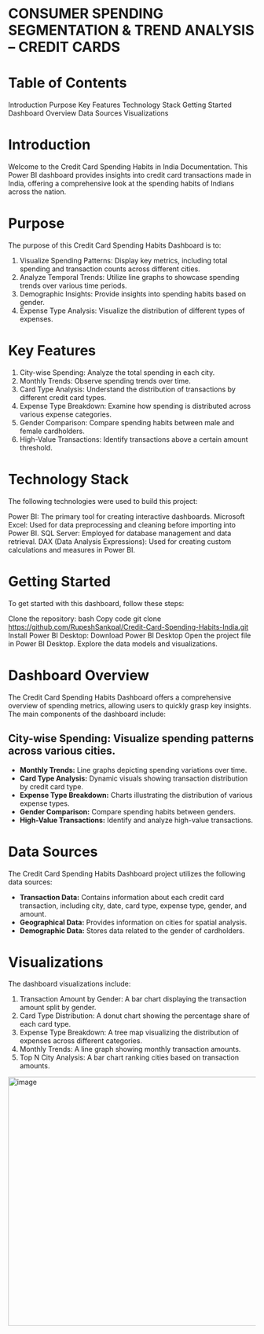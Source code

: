 # CONSUMER SPENDING SEGMENTATION & TREND ANALYSIS – CREDIT CARDS
 
# Table of Contents
Introduction
Purpose
Key Features
Technology Stack
Getting Started
Dashboard Overview
Data Sources
Visualizations

# Introduction
Welcome to the Credit Card Spending Habits in India Documentation. This Power BI dashboard provides insights into credit card transactions made in India, offering a comprehensive look at the spending habits of Indians across the nation.

# Purpose
The purpose of this Credit Card Spending Habits Dashboard is to:

1. Visualize Spending Patterns: Display key metrics, including total spending and transaction counts across different cities.
2. Analyze Temporal Trends: Utilize line graphs to showcase spending trends over various time periods.
3. Demographic Insights: Provide insights into spending habits based on gender.
4. Expense Type Analysis: Visualize the distribution of different types of expenses.

# Key Features
1. City-wise Spending: Analyze the total spending in each city.
2. Monthly Trends: Observe spending trends over time.
3. Card Type Analysis: Understand the distribution of transactions by different credit card types.
4. Expense Type Breakdown: Examine how spending is distributed across various expense categories.
5. Gender Comparison: Compare spending habits between male and female cardholders.
6. High-Value Transactions: Identify transactions above a certain amount threshold.

# Technology Stack
The following technologies were used to build this project:

Power BI: The primary tool for creating interactive dashboards.
Microsoft Excel: Used for data preprocessing and cleaning before importing into Power BI.
SQL Server: Employed for database management and data retrieval.
DAX (Data Analysis Expressions): Used for creating custom calculations and measures in Power BI.

# Getting Started
To get started with this dashboard, follow these steps:

Clone the repository:
bash
Copy code
git clone https://github.com/RupeshSankpal/Credit-Card-Spending-Habits-India.git
Install Power BI Desktop: Download Power BI Desktop
Open the project file in Power BI Desktop.
Explore the data models and visualizations.

# Dashboard Overview
The Credit Card Spending Habits Dashboard offers a comprehensive overview of spending metrics, allowing users to quickly grasp key insights. The main components of the dashboard include:

## City-wise Spending: Visualize spending patterns across various cities.
- **Monthly Trends:** Line graphs depicting spending variations over time.
- **Card Type Analysis:** Dynamic visuals showing transaction distribution by credit card type.
- **Expense Type Breakdown:** Charts illustrating the distribution of various expense types.
- **Gender Comparison:** Compare spending habits between genders.
- **High-Value Transactions:** Identify and analyze high-value transactions.

# Data Sources
The Credit Card Spending Habits Dashboard project utilizes the following data sources:

- **Transaction Data:** Contains information about each credit card transaction, including city, date, card type, expense type, gender, and amount.
- **Geographical Data:** Provides information on cities for spatial analysis.
- **Demographic Data:** Stores data related to the gender of cardholders.

# Visualizations
The dashboard visualizations include:

1. Transaction Amount by Gender: A bar chart displaying the transaction amount split by gender.
2. Card Type Distribution: A donut chart showing the percentage share of each card type.
3. Expense Type Breakdown: A tree map visualizing the distribution of expenses across different categories.
4. Monthly Trends: A line graph showing monthly transaction amounts.
5. Top N City Analysis: A bar chart ranking cities based on transaction amounts.

<img width="903" height="507" alt="image" src="https://github.com/user-attachments/assets/1b3ae796-321c-4959-97e9-b1405cb1ed0d" />




